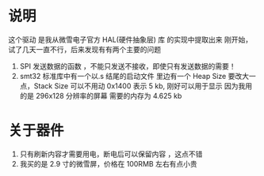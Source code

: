 # 说明

这个驱动 是我从微雪电子官方 HAL(硬件抽象层) 库 的实现中提取出来
刚开始，试了几天一直不行，后来发现有有两个主要的问题

1. SPI 发送数据的函数 ，不能只发送不接收，即使只有发送数据的需要！
2. smt32 标准库中有一个以.s 结尾的启动文件 里边有一个 Heap Size 要改大一点，Stack Size 可以不用动 0x1400 表示 5 kb, 刚好可以用于显示
   因为我用的是 296x128 分辨率的屏幕 需要的内存为 4.625 kb

# 关于器件

1. 只有刷新内容才需要用电，断电后可以保留内容 ，这点不错
2. 我买的是 2.9 寸的微雪屏，价格在 100RMB 左右有点小贵
